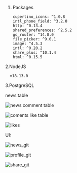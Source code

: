 1. Packages

       cupertino_icons: ^1.0.8
       intl_phone_field: ^3.2.0
       http: ^0.13.4
       shared_preferences: ^2.5.2
       go_router: ^14.8.0
       file_picker: ^9.0.1
       image: ^4.5.3
       intl: ^0.20.2
       share_plus: ^10.1.4
       html: ^0.15.5

2.NodeJS

      v18.13.0

3.PostgreSQL

  news table
  
  ![news](https://github.com/user-attachments/assets/53abaeb9-c6ea-4576-afbc-6f2e3dabbb09)
  comment table
  
  ![coments](https://github.com/user-attachments/assets/133c8146-79c8-4d66-87c5-deda50eca289)
  like table
  
  ![likes](https://github.com/user-attachments/assets/ab26070a-c92a-457c-87e8-2cad0cc59219)

UI:

![news_git](https://github.com/user-attachments/assets/0817b66c-f645-4f5f-a799-e32d29b7e04c)


![profile_git](https://github.com/user-attachments/assets/37c42c9c-ffb9-47ac-9a86-a8f2be9df037)


![share_git](https://github.com/user-attachments/assets/56ad813d-41d5-43be-9f2e-f4db43d87602)




